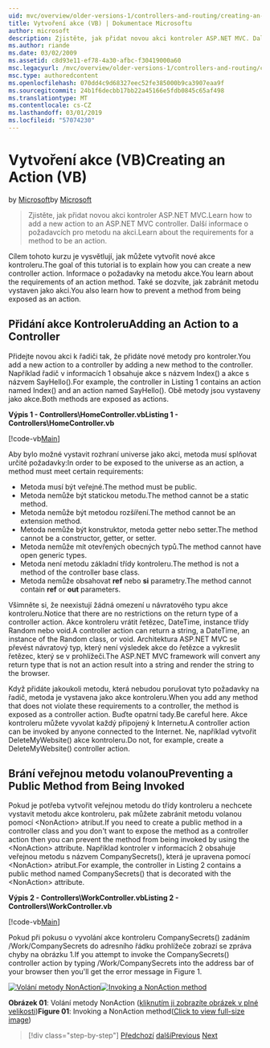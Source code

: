 ```yaml
---
uid: mvc/overview/older-versions-1/controllers-and-routing/creating-an-action-vb
title: Vytvoření akce (VB) | Dokumentace Microsoftu
author: microsoft
description: Zjistěte, jak přidat novou akci kontroler ASP.NET MVC. Další informace o požadavcích pro metodu na akci.
ms.author: riande
ms.date: 03/02/2009
ms.assetid: c8d93e11-ef78-4a30-afbc-f30419000a60
msc.legacyurl: /mvc/overview/older-versions-1/controllers-and-routing/creating-an-action-vb
msc.type: authoredcontent
ms.openlocfilehash: 070dd4c9d68327eec52fe385000b9ca3907eaa9f
ms.sourcegitcommit: 24b1f6decbb17bb22a45166e5fdb0845c65af498
ms.translationtype: MT
ms.contentlocale: cs-CZ
ms.lasthandoff: 03/01/2019
ms.locfileid: "57074230"
---
```

<a name="creating-an-action-vb"></a><span data-ttu-id="d2098-104">Vytvoření akce (VB)</span><span class="sxs-lookup"><span data-stu-id="d2098-104">Creating an Action (VB)</span></span>
====================
<span data-ttu-id="d2098-105">by [Microsoft](https://github.com/microsoft)</span><span class="sxs-lookup"><span data-stu-id="d2098-105">by [Microsoft](https://github.com/microsoft)</span></span>

> <span data-ttu-id="d2098-106">Zjistěte, jak přidat novou akci kontroler ASP.NET MVC.</span><span class="sxs-lookup"><span data-stu-id="d2098-106">Learn how to add a new action to an ASP.NET MVC controller.</span></span> <span data-ttu-id="d2098-107">Další informace o požadavcích pro metodu na akci.</span><span class="sxs-lookup"><span data-stu-id="d2098-107">Learn about the requirements for a method to be an action.</span></span>


<span data-ttu-id="d2098-108">Cílem tohoto kurzu je vysvětlují, jak můžete vytvořit nové akce kontroleru.</span><span class="sxs-lookup"><span data-stu-id="d2098-108">The goal of this tutorial is to explain how you can create a new controller action.</span></span> <span data-ttu-id="d2098-109">Informace o požadavky na metodu akce.</span><span class="sxs-lookup"><span data-stu-id="d2098-109">You learn about the requirements of an action method.</span></span> <span data-ttu-id="d2098-110">Také se dozvíte, jak zabránit metodu vystaven jako akci.</span><span class="sxs-lookup"><span data-stu-id="d2098-110">You also learn how to prevent a method from being exposed as an action.</span></span>

## <a name="adding-an-action-to-a-controller"></a><span data-ttu-id="d2098-111">Přidání akce Kontroleru</span><span class="sxs-lookup"><span data-stu-id="d2098-111">Adding an Action to a Controller</span></span>

<span data-ttu-id="d2098-112">Přidejte novou akci k řadiči tak, že přidáte nové metody pro kontroler.</span><span class="sxs-lookup"><span data-stu-id="d2098-112">You add a new action to a controller by adding a new method to the controller.</span></span> <span data-ttu-id="d2098-113">Například řadič v informacích 1 obsahuje akce s názvem Index() a akce s názvem SayHello().</span><span class="sxs-lookup"><span data-stu-id="d2098-113">For example, the controller in Listing 1 contains an action named Index() and an action named SayHello().</span></span> <span data-ttu-id="d2098-114">Obě metody jsou vystaveny jako akce.</span><span class="sxs-lookup"><span data-stu-id="d2098-114">Both methods are exposed as actions.</span></span>

<span data-ttu-id="d2098-115">**Výpis 1 - Controllers\HomeController.vb**</span><span class="sxs-lookup"><span data-stu-id="d2098-115">**Listing 1 - Controllers\HomeController.vb**</span></span>

[!code-vb[Main](creating-an-action-vb/samples/sample1.vb)]

<span data-ttu-id="d2098-116">Aby bylo možné vystavit rozhraní universe jako akci, metoda musí splňovat určité požadavky:</span><span class="sxs-lookup"><span data-stu-id="d2098-116">In order to be exposed to the universe as an action, a method must meet certain requirements:</span></span>

- <span data-ttu-id="d2098-117">Metoda musí být veřejné.</span><span class="sxs-lookup"><span data-stu-id="d2098-117">The method must be public.</span></span>
- <span data-ttu-id="d2098-118">Metoda nemůže být statickou metodu.</span><span class="sxs-lookup"><span data-stu-id="d2098-118">The method cannot be a static method.</span></span>
- <span data-ttu-id="d2098-119">Metoda nemůže být metodou rozšíření.</span><span class="sxs-lookup"><span data-stu-id="d2098-119">The method cannot be an extension method.</span></span>
- <span data-ttu-id="d2098-120">Metoda nemůže být konstruktor, metoda getter nebo setter.</span><span class="sxs-lookup"><span data-stu-id="d2098-120">The method cannot be a constructor, getter, or setter.</span></span>
- <span data-ttu-id="d2098-121">Metoda nemůže mít otevřených obecných typů.</span><span class="sxs-lookup"><span data-stu-id="d2098-121">The method cannot have open generic types.</span></span>
- <span data-ttu-id="d2098-122">Metoda není metodu základní třídy kontroleru.</span><span class="sxs-lookup"><span data-stu-id="d2098-122">The method is not a method of the controller base class.</span></span>
- <span data-ttu-id="d2098-123">Metoda nemůže obsahovat **ref** nebo **si** parametry.</span><span class="sxs-lookup"><span data-stu-id="d2098-123">The method cannot contain **ref** or **out** parameters.</span></span>

<span data-ttu-id="d2098-124">Všimněte si, že neexistují žádná omezení u návratového typu akce kontroleru.</span><span class="sxs-lookup"><span data-stu-id="d2098-124">Notice that there are no restrictions on the return type of a controller action.</span></span> <span data-ttu-id="d2098-125">Akce kontroleru vrátit řetězec, DateTime, instance třídy Random nebo void.</span><span class="sxs-lookup"><span data-stu-id="d2098-125">A controller action can return a string, a DateTime, an instance of the Random class, or void.</span></span> <span data-ttu-id="d2098-126">Architektura ASP.NET MVC se převést návratový typ, který není výsledek akce do řetězce a vykreslit řetězec, který se v prohlížeči.</span><span class="sxs-lookup"><span data-stu-id="d2098-126">The ASP.NET MVC framework will convert any return type that is not an action result into a string and render the string to the browser.</span></span>

<span data-ttu-id="d2098-127">Když přidáte jakoukoli metodu, která nebudou porušovat tyto požadavky na řadič, metoda je vystavena jako akce kontroleru.</span><span class="sxs-lookup"><span data-stu-id="d2098-127">When you add any method that does not violate these requirements to a controller, the method is exposed as a controller action.</span></span> <span data-ttu-id="d2098-128">Buďte opatrní tady.</span><span class="sxs-lookup"><span data-stu-id="d2098-128">Be careful here.</span></span> <span data-ttu-id="d2098-129">Akce kontroleru můžete vyvolat každý připojený k Internetu.</span><span class="sxs-lookup"><span data-stu-id="d2098-129">A controller action can be invoked by anyone connected to the Internet.</span></span> <span data-ttu-id="d2098-130">Ne, například vytvořit DeleteMyWebsite() akce kontroleru.</span><span class="sxs-lookup"><span data-stu-id="d2098-130">Do not, for example, create a DeleteMyWebsite() controller action.</span></span>

## <a name="preventing-a-public-method-from-being-invoked"></a><span data-ttu-id="d2098-131">Brání veřejnou metodu volanou</span><span class="sxs-lookup"><span data-stu-id="d2098-131">Preventing a Public Method from Being Invoked</span></span>

<span data-ttu-id="d2098-132">Pokud je potřeba vytvořit veřejnou metodu do třídy kontroleru a nechcete vystavit metodu akce kontroleru, pak můžete zabránit metodu volanou pomocí &lt;NonAction&gt; atribut.</span><span class="sxs-lookup"><span data-stu-id="d2098-132">If you need to create a public method in a controller class and you don't want to expose the method as a controller action then you can prevent the method from being invoked by using the &lt;NonAction&gt; attribute.</span></span> <span data-ttu-id="d2098-133">Například kontroler v informacích 2 obsahuje veřejnou metodu s názvem CompanySecrets(), která je upravena pomocí &lt;NonAction&gt; atribut.</span><span class="sxs-lookup"><span data-stu-id="d2098-133">For example, the controller in Listing 2 contains a public method named CompanySecrets() that is decorated with the &lt;NonAction&gt; attribute.</span></span>

<span data-ttu-id="d2098-134">**Výpis 2 - Controllers\WorkController.vb**</span><span class="sxs-lookup"><span data-stu-id="d2098-134">**Listing 2 - Controllers\WorkController.vb**</span></span>

[!code-vb[Main](creating-an-action-vb/samples/sample2.vb)]

<span data-ttu-id="d2098-135">Pokud při pokusu o vyvolání akce kontroleru CompanySecrets() zadáním /Work/CompanySecrets do adresního řádku prohlížeče zobrazí se zpráva chyby na obrázku 1.</span><span class="sxs-lookup"><span data-stu-id="d2098-135">If you attempt to invoke the CompanySecrets() controller action by typing /Work/CompanySecrets into the address bar of your browser then you'll get the error message in Figure 1.</span></span>


<span data-ttu-id="d2098-136">[![Volání metody NonAction](creating-an-action-vb/_static/image1.jpg)](creating-an-action-vb/_static/image1.png)</span><span class="sxs-lookup"><span data-stu-id="d2098-136">[![Invoking a NonAction method](creating-an-action-vb/_static/image1.jpg)](creating-an-action-vb/_static/image1.png)</span></span>

<span data-ttu-id="d2098-137">**Obrázek 01**: Volání metody NonAction ([kliknutím ji zobrazíte obrázek v plné velikosti](creating-an-action-vb/_static/image2.png))</span><span class="sxs-lookup"><span data-stu-id="d2098-137">**Figure 01**: Invoking a NonAction method([Click to view full-size image](creating-an-action-vb/_static/image2.png))</span></span>

> [!div class="step-by-step"]
> <span data-ttu-id="d2098-138">[Předchozí](creating-a-controller-vb.md)
> [další](aspnet-mvc-controllers-overview-cs.md)</span><span class="sxs-lookup"><span data-stu-id="d2098-138">[Previous](creating-a-controller-vb.md)
[Next](aspnet-mvc-controllers-overview-cs.md)</span></span>
